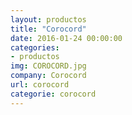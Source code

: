 ```yaml
---
layout: productos
title: "Corocord"
date: 2016-01-24 00:00:00
categories:
- productos
img: COROCORD.jpg
company: Corocord
url: corocord
categorie: corocord
---
```

